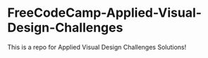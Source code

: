 # FreeCodeCamp-Applied-Visual-Design-Challenges
This is a repo for Applied Visual Design Challenges Solutions!
